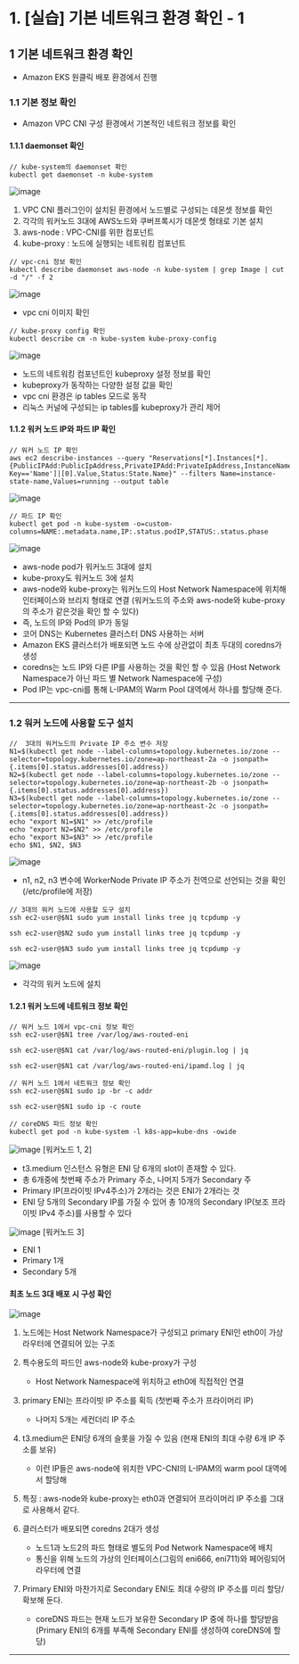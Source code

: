 # 1. [실습] 기본 네트워크 환경 확인 - 1

   ## 1 기본 네트워크 환경 확인
   - Amazon EKS 원클릭 배포 환경에서 진행

   ### 1.1 기본 정보 확인
   - Amazon VPC CNI 구성 환경에서 기본적인 네트워크 정보를 확인
     
   #### 1.1.1 daemonset 확인
   ```
   // kube-system의 daemonset 확인
   kubectl get daemonset -n kube-system
   ```
   ![image](https://github.com/devhyunuk/eks-cloudnet/assets/49749510/e60b3b94-1d30-4fa7-bc07-00277a2f6445)

   1) VPC CNI 플러그인이 설치된 환경에서 노드별로 구성되는 데몬셋 정보를 확인
   2) 각각의 워커노드 3대에 AWS노드와 쿠버프록시가 데몬셋 형태로 기본 설치
   3) aws-node : VPC-CNI를 위한 컴포넌트
   4) kube-proxy : 노드에 실행되는 네트워킹 컴포넌트

   ```
   // vpc-cni 정보 확인
   kubectl describe daemonset aws-node -n kube-system | grep Image | cut -d "/" -f 2
   ```
   ![image](https://github.com/devhyunuk/eks-cloudnet/assets/49749510/f0a84e49-b19e-4e2f-901e-01e54265d497)
   - vpc cni 이미지 확인

   ```
   // kube-proxy config 확인
   kubectl describe cm -n kube-system kube-proxy-config
   ```
   ![image](https://github.com/devhyunuk/eks-cloudnet/assets/49749510/8499a65e-f2d6-4964-820b-7085c025f677)

   - 노드의 네트워킹 컴포넌트인 kubeproxy 설정 정보를 확인
   - kubeproxy가 동작하는 다양한 설정 값을 확인
   - vpc cni 환경은 ip tables 모드로 동작
   - 리눅스 커널에 구성되는 ip tables를 kubeproxy가 관리 제어
     
   #### 1.1.2 워커 노드 IP와 파드 IP 확인
   ```
   // 워커 노드 IP 확인
   aws ec2 describe-instances --query "Reservations[*].Instances[*].{PublicIPAdd:PublicIpAddress,PrivateIPAdd:PrivateIpAddress,InstanceName:Tags[?Key=='Name']|[0].Value,Status:State.Name}" --filters Name=instance-state-name,Values=running --output table
   ```
   ![image](https://github.com/devhyunuk/eks-cloudnet/assets/49749510/290aa1e8-547f-4c12-8425-717310c4c206)
   
   ```
   // 파드 IP 확인
   kubectl get pod -n kube-system -o=custom-columns=NAME:.metadata.name,IP:.status.podIP,STATUS:.status.phase
   ```
   ![image](https://github.com/devhyunuk/eks-cloudnet/assets/49749510/a1b18f24-772b-4dbb-b73b-10bec1373223)

   - aws-node pod가 워커노드 3대에 설치
   - kube-proxy도 워커노드 3에 설치
   - aws-node와 kube-proxy는 워커노드의 Host Network Namespace에 위치해 인터페이스와 브리지 형태로 연결 (워커노드의 주소와 aws-node와 kube-proxy의 주소가 같은것을 확인 할 수 있다)
   - 즉, 노드의 IP와 Pod의 IP가 동일
   - 코어 DNS는 Kubernetes 클러스터 DNS 사용하는 서버
   - Amazon EKS 클러스터가 배포되면 노드 수에 상관없이 최초 두대의 coredns가 생성
   - coredns는 노드 IP와 다른 IP를 사용하는 것을 확인 할 수 있음 (Host Network Namespace가 아닌 파드 별 Network Namespace에 구성)
   - Pod IP는 vpc-cni를 통해 L-IPAM의 Warm Pool 대역에서 하나를 할당해 준다.
---
   
   ### 1.2 워커 노드에 사용할 도구 설치
   ```
   //  3대의 워커노드의 Private IP 주소 변수 저장
   N1=$(kubectl get node --label-columns=topology.kubernetes.io/zone --selector=topology.kubernetes.io/zone=ap-northeast-2a -o jsonpath={.items[0].status.addresses[0].address})
   N2=$(kubectl get node --label-columns=topology.kubernetes.io/zone --selector=topology.kubernetes.io/zone=ap-northeast-2b -o jsonpath={.items[0].status.addresses[0].address})
   N3=$(kubectl get node --label-columns=topology.kubernetes.io/zone --selector=topology.kubernetes.io/zone=ap-northeast-2c -o jsonpath={.items[0].status.addresses[0].address})
   echo "export N1=$N1" >> /etc/profile
   echo "export N2=$N2" >> /etc/profile
   echo "export N3=$N3" >> /etc/profile
   echo $N1, $N2, $N3
   ```
   ![image](https://github.com/devhyunuk/eks-cloudnet/assets/49749510/d75d1e5d-bac2-4ce6-b8d2-97e266ea879d)
   -  n1, n2, n3 변수에 WorkerNode Private IP 주소가 전역으로 선언되는 것을 확인 (/etc/profile에 저장)

   ```
   // 3대의 워커 노드에 사용할 도구 설치
   ssh ec2-user@$N1 sudo yum install links tree jq tcpdump -y
   
   ssh ec2-user@$N2 sudo yum install links tree jq tcpdump -y
   
   ssh ec2-user@$N3 sudo yum install links tree jq tcpdump -y
   ```
   ![image](https://github.com/devhyunuk/eks-cloudnet/assets/49749510/925ace3a-abe0-4542-9ec6-517779cc6b14)
   - 각각의 워커 노드에 설치

   
   #### 1.2.1 워커 노드에 네트워크 정보 확인
   ```
   // 워커 노드 1에서 vpc-cni 정보 확인
   ssh ec2-user@$N1 tree /var/log/aws-routed-eni
   
   ssh ec2-user@$N1 cat /var/log/aws-routed-eni/plugin.log | jq
   
   ssh ec2-user@$N1 cat /var/log/aws-routed-eni/ipamd.log | jq
   
   // 워커 노드 1에서 네트워크 정보 확인
   ssh ec2-user@$N1 sudo ip -br -c addr
   
   ssh ec2-user@$N1 sudo ip -c route
   
   // coreDNS 파드 정보 확인
   kubectl get pod -n kube-system -l k8s-app=kube-dns -owide
   ```
   ![image](https://github.com/devhyunuk/eks-cloudnet/assets/49749510/f549a371-ab7e-4578-8897-f2f0d528ffb3)
   [워커노드 1, 2]
   - t3.medium 인스턴스 유형은 ENI 당 6개의 slot이 존재할 수 있다.
   - 총 6개중에 첫번째 주소가 Primary 주소, 나머지 5개가 Secondary 주
   - Primary IP(프라이빗 IPv4주소)가 2개라는 것은 ENI가 2개라는 것
   - ENI 당 5개의 Secondary IP를 가질 수 있어 총 10개의 Secondary IP(보조 프라이빗 IPv4 주소)를 사용할 수 있다

   ![image](https://github.com/devhyunuk/eks-cloudnet/assets/49749510/830fe4f9-c713-470f-beba-9eaa03dba486)
   [워커노드 3]
   - ENI 1
   - Primary 1개
   - Secondary 5개

   #### 최초 노드 3대 배포 시 구성 확인
   ![image](https://github.com/devhyunuk/eks-cloudnet/assets/49749510/32bc0b16-cf52-4421-8ccf-df93550a180a)
   1) 노드에는 Host Network Namespace가 구성되고 primary ENI인 eth0이 가상 라우터에 연결되어 있는 구조
   2) 특수용도의 파드인 aws-node와 kube-proxy가 구성
      - Host Network Namespace에 위치하고 eth0에 직접적인 연결
        
   3) primary ENI는 프라이빗 IP 주소를 획득 (첫번째 주소가 프라이머리 IP)
      - 나머지 5개는 세컨더리 IP 주소
   4) t3.medium은 ENI당 6개의 슬롯을 가질 수 있음 (현재 ENI의 최대 수량 6개 IP 주소를 보유)
      - 이런 IP들은 aws-node에 위치한 VPC-CNI의 L-IPAM의 warm pool 대역에서 할당해
   5) 특징 : aws-node와 kube-proxy는 eth0과 연결되어 프라이머리 IP 주소를 그대로 사용해서 같다.
   6) 클러스터가 배포되면 coredns 2대가 생성
      - 노드1과 노드2의 파드 형태로 별도의 Pod Network Namespace에 배치
      - 통신을 위해 노드의 가상의 인터페이스(그림의 eni666, eni711)와 페어링되어 라우터에 연결
   7) Primary ENI와 마찬가지로 Secondary ENI도 최대 수량의 IP 주소를 미리 할당/확보해 둔다.
      - coreDNS 파드는 현재 노드가 보유한 Secondary IP 중에 하나를 할당받음 (Primary ENI의 6개를 부족해 Secondary ENI를 생성하여 coreDNS에 할당)
---

















